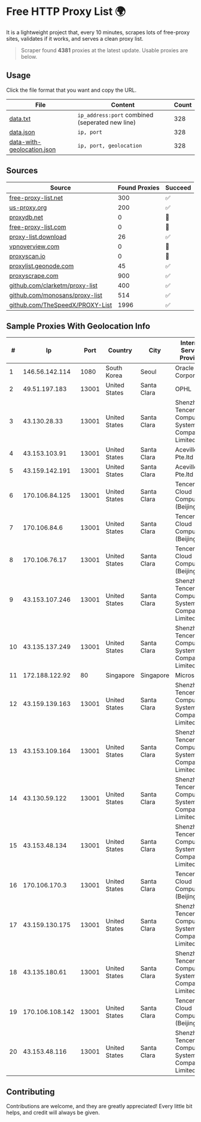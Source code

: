 
# Free HTTP Proxy List 🌍

It is a lightweight project that, every 10 minutes, scrapes lots of free-proxy sites, validates if it works, and serves a clean proxy list.


> Scraper found **4381** proxies at the latest update. Usable proxies are below.

## Usage

Click the file format that you want and copy the URL.


|File|Content|Count|
|----|-------|-----|
|[data.txt](https://raw.githubusercontent.com/themiralay/Proxy-List-World/master/data.txt)|`ip_address:port` combined (seperated new line)|328|
|[data.json](https://raw.githubusercontent.com/themiralay/Proxy-List-World/master/data.json)|`ip, port`|328|
|[data-with-geolocation.json](https://raw.githubusercontent.com/themiralay/Proxy-List-World/master/data-with-geolocation.json)|`ip, port, geolocation`|328|

## Sources

|Source|Found Proxies|Succeed|
|------|-------------|-------|
|[free-proxy-list.net](https://free-proxy-list.net)|300|✅|
|[us-proxy.org](https://www.us-proxy.org)|200|✅|
|[proxydb.net](http://proxydb.net)|0|🚫|
|[free-proxy-list.com](https://free-proxy-list.com/?page=&port=&type%5B%5D=http&type%5B%5D=https&up_time=0&search=Search)|0|🚫|
|[proxy-list.download](https://www.proxy-list.download/HTTP)|26|✅|
|[vpnoverview.com](https://vpnoverview.com/privacy/anonymous-browsing/free-proxy-servers)|0|🚫|
|[proxyscan.io](https://www.proxyscan.io)|0|🚫|
|[proxylist.geonode.com](https://proxylist.geonode.com/api/proxy-list?limit=300&page=1&sort_by=lastChecked&sort_type=desc&protocols=http,https)|45|✅|
|[proxyscrape.com](https://api.proxyscrape.com/v2/?request=displayproxies&protocol=http&timeout=10000&country=all&ssl=all&anonymity=all)|900|✅|
|[github.com/clarketm/proxy-list](https://raw.githubusercontent.com/clarketm/proxy-list/master/proxy-list-raw.txt)|400|✅|
|[github.com/monosans/proxy-list](https://raw.githubusercontent.com/monosans/proxy-list/main/proxies/http.txt)|514|✅|
|[github.com/TheSpeedX/PROXY-List](https://raw.githubusercontent.com/TheSpeedX/PROXY-List/master/http.txt)|1996|✅|


## Sample Proxies With Geolocation Info

|#|Ip|Port|Country|City|Internet Service Provider|
|-|--|----|-------|----|-------------------------|
|1|146.56.142.114|1080|South Korea|Seoul|Oracle Corporation|
|2|49.51.197.183|13001|United States|Santa Clara|OPHL|
|3|43.130.28.33|13001|United States|Santa Clara|Shenzhen Tencent Computer Systems Company Limited|
|4|43.153.103.91|13001|United States|Santa Clara|Aceville Pte.ltd|
|5|43.159.142.191|13001|United States|Santa Clara|Aceville Pte.ltd|
|6|170.106.84.125|13001|United States|Santa Clara|Tencent Cloud Computing (Beijing) Co|
|7|170.106.84.6|13001|United States|Santa Clara|Tencent Cloud Computing (Beijing) Co|
|8|170.106.76.17|13001|United States|Santa Clara|Tencent Cloud Computing (Beijing) Co|
|9|43.153.107.246|13001|United States|Santa Clara|Shenzhen Tencent Computer Systems Company Limited|
|10|43.135.137.249|13001|United States|Santa Clara|Shenzhen Tencent Computer Systems Company Limited|
|11|172.188.122.92|80|Singapore|Singapore|Microsoft|
|12|43.159.139.163|13001|United States|Santa Clara|Shenzhen Tencent Computer Systems Company Limited|
|13|43.153.109.164|13001|United States|Santa Clara|Shenzhen Tencent Computer Systems Company Limited|
|14|43.130.59.122|13001|United States|Santa Clara|Shenzhen Tencent Computer Systems Company Limited|
|15|43.153.48.134|13001|United States|Santa Clara|Shenzhen Tencent Computer Systems Company Limited|
|16|170.106.170.3|13001|United States|Santa Clara|Tencent Cloud Computing (Beijing) Co|
|17|43.159.130.175|13001|United States|Santa Clara|Shenzhen Tencent Computer Systems Company Limited|
|18|43.135.180.61|13001|United States|Santa Clara|Shenzhen Tencent Computer Systems Company Limited|
|19|170.106.108.142|13001|United States|Santa Clara|Tencent Cloud Computing (Beijing) Co|
|20|43.153.48.116|13001|United States|Santa Clara|Shenzhen Tencent Computer Systems Company Limited|



## Contributing

Contributions are welcome, and they are greatly appreciated! Every
little bit helps, and credit will always be given.

